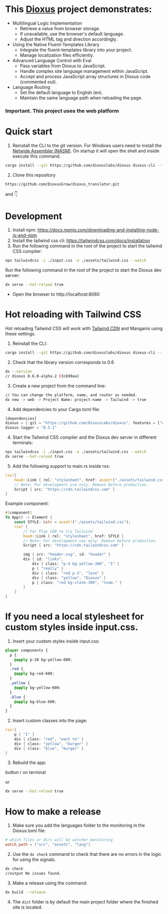 # This [Dioxus](https://dioxuslabs.com/) project demonstrates:
- Multilingual Logic Implementation
    - Retrieve a value from browser storage.
    - If unavailable, use the browser's default language.
    - Adjust the HTML tag and direction accordingly.
- Using the Native Fluent-Templates Library
    - Integrate the fluent-templates library into your project.
    - Manage localization files efficiently.
- Advanced Language Control with Eval
    - Pass variables from Dioxus to JavaScript.
    - Handle complex site language management within JavaScript.
    - Accept and process JavaScript array structures in Dioxus code (commented out).
- Language Routing
    - Set the default language to English (en).
    - Maintain the same language path when reloading the page.

### Important. This project uses the web platform
# Quick start
1. Reinstall the CLI to the git version.
For Windows users need to install the [Netwide Assembler (NASM)](https://www.nasm.us/pub/nasm/releasebuilds/2.16.03/win64/). On startup it will open the shell and inside execute this command.
```bash
cargo install --git https://github.com/dioxuslabs/dioxus dioxus-cli --locked --force
```
2. Clone this repository
```bash
https://github.com/DioxusGrow/dioxus_translator.git
```
and 👇

# Development

1. Install npm: https://docs.npmjs.com/downloading-and-installing-node-js-and-npm
2. Install the tailwind css cli: https://tailwindcss.com/docs/installation
3. Run the following command in the root of the project to start the tailwind CSS compiler:

```bash
npx tailwindcss -i ./input.css -o ./assets/tailwind.css --watch
```

Run the following command in the root of the project to start the Dioxus dev server:

```bash
dx serve --hot-reload true
```

- Open the browser to http://localhost:8080

# Hot reloading with Tailwind CSS
Hot reloading Tailwind CSS will work with [Tailwind CDN](https://tailwindcss.com/docs/installation/play-cdn) and Manganis using these settings.

1. Reinstall the CLI:
```bash
cargo install --git https://github.com/dioxuslabs/dioxus dioxus-cli --locked --force
```

2. Check that the library version corresponds to 0.6
```bash
dx --version
// dioxus 0.6.0-alpha.2 (3c699aa)
```

3. Create a new project from the command line:
```bash
// You can change the platform, name, and router as needed.
dx new -> web -> Project Name: project-name -> Tailwind -> true
```

4. Add dependencies to your Cargo.toml file:
```rust
[dependencies]
dioxus = { git = "https://github.com/DioxusLabs/dioxus", features = ["web", "router"] }
dioxus-logger = "0.5.1"
```

4. Start the Tailwind CSS compiler and the Dioxus dev server in different terminals:
```bash
npx tailwindcss -i ./input.css -o ./assets/tailwind.css --watch
dx serve --hot-reload true
```

5. Add the following support to main.rs inside rsx:
```rust
rsx!{    
    head::Link { rel: "stylesheet", href: asset!("./assets/tailwind.css") }
    // Note: For development use only. Remove before production.
    Script { src: "https://cdn.tailwindcss.com" }
}
```

Example component:
```rust
#[component]
fn App() -> Element {
    const STYLE: &str = asset!("./assets/tailwind.css");
    rsx! {
        // For Play CDN to try Tailwind
        head::Link { rel: "stylesheet", href: STYLE }
        // Note: For development use only. Remove before production.
        Script { src: "https://cdn.tailwindcss.com" }

        img { src: "header.svg", id: "header" }
        div { id: "links",
            div { class: "p-4 bg-yellow-300", "I" }
            p { "really" }
            div { class: "red p-2", "love" }
            div { class: "yellow", "Dioxus" }
            p { class: "red bg-slate-300", "team." }
        }
    }
}
```

# If you need a local stylesheet for custom styles inside input.css.
1. Insert your custom styles inside input.css:
```css
@layer components {
  p {
    @apply p-10 bg-yellow-600;
  }
  .red {
    @apply bg-red-600;
  }
  .yellow {
    @apply bg-yellow-600;
  }
  .blue {
    @apply bg-blue-600;
  }
}
```
2. Insert custom classes into the page:
```rust
rsx!{
    p { "I" }
    div { class: "red", "want to" }
    div { class: "yellow", "burger" }
    div { class: "blue", "burger" }
}
```
3. Rebuild the app:

button r on terminal 

or 

```bash
dx serve --hot-reload true
```

# How to make a release

1. Make sure you add the languages folder to the monitoring in the Dioxus.toml file:
```toml
# which files or dirs will be watcher monitoring
watch_path = ["src", "assets", "lang"]
```
2. Use the `dx check` command to check that there are no errors in the logic for using the signals.
```bash
dx check
//output No issues found.
```
3. Make a release using the command:
```bash
dx build --release
```
4. The `dist` folder is by default the main project folder where the finished site is located.
